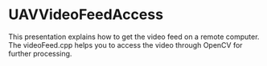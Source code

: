 # UAVVideoFeedAccess
This presentation explains how to get the video feed on a remote computer. The videoFeed.cpp helps you to access the video through OpenCV for further processing. 
